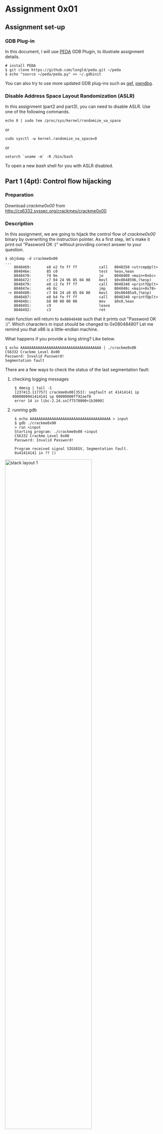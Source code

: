 # Assignment 0x01

## Assignment set-up

### GDB Plug-in

In this document, I will use [PEDA](http://ropshell.com/peda/) GDB Plugin, to illustrate assignment details.

    # install PEDA
    $ git clone https://github.com/longld/peda.git ~/peda
    $ echo "source ~/peda/peda.py" >> ~/.gdbinit

You can also try to use more updated GDB plug-ins such as [gef](https://github.com/hugsy/gef), [pwndbg](https://github.com/pwndbg/pwndbg).

### Disable Address Space Layout Randomization (ASLR)

In this assignment (part2 and part3), you can need to disable ASLR. Use one of the following commands.

    echo 0 | sudo tee /proc/sys/kernel/randomize_va_space

or 

    sudo sysctl -w kernel.randomize_va_space=0

or 

    setarch `uname -m` -R /bin/bash

To open a new *bash* shell for you with ASLR disabled.

## Part 1 (4pt): Control flow hijacking

### Preparation ###

Download *crackme0x00* from http://cs6332.syssec.org/crackmes/crackme0x00

### Description ###

In this assignment, we are going to hijack the control flow of *crackme0x00* binary
by overwriting the instruction pointer. As a first step, let's make it print
out "Password OK :)" without providing correct answer to your question.

```
$ objdump -d crackme0x00
...
    8048469:       e8 e2 fe ff ff          call   8048350 <strcmp@plt>
    804846e:       85 c0                   test   %eax,%eax
    8048470:       74 0e                   je     8048480 <main+0x6c>
    8048472:       c7 04 24 96 85 04 08    movl   $0x8048596,(%esp)
    8048479:       e8 c2 fe ff ff          call   8048340 <printf@plt>
    804847e:       eb 0c                   jmp    804848c <main+0x78>
 -> 8048480:       c7 04 24 a9 85 04 08    movl   $0x80485a9,(%esp)
    8048487:       e8 b4 fe ff ff          call   8048340 <printf@plt>
    804848c:       b8 00 00 00 00          mov    $0x0,%eax
    8048491:       c9                      leave
    8048492:       c3                      ret
```

main function will return to `0x08048480` such that it prints out "Password OK :)". Which characters in input should be changed to 0x08048480? Let me remind you that x86 is a little-endian machine.

What happens if you provide a long string? Like below.

    $ echo AAAAAAAAAAAAAAAAAAAAAAAAAAAAAAAAAAAAA | ./crackme0x00
    CS6332 Crackme Level 0x00
    Password: Invalid Password!
    Segmentation fault

There are a few ways to check the status of the last segmentation
fault:

1. checking logging messages

        $ dmesg | tail -1
        [237413.117757] crackme0x00[353]: segfault at 41414141 ip 0000000041414141 sp 00000000ff92aef0
        error 14 in libc-2.24.so[f7578000+1b3000]

2. running gdb

        $ echo AAAAAAAAAAAAAAAAAAAAAAAAAAAAAAAAAAAAA > input
        $ gdb ./crackme0x00
        > run <input
        Starting program: ./crackme0x00 <input
        CS6332 Crackme Level 0x00
        Password: Invalid Password!

        Program received signal SIGSEGV, Segmentation fault.
        0x41414141 in ?? ()

 <p><img alt="stack layout 1" src="https://i.imgur.com/T6x4QNn.jpg" width="75%"/></p>  

### Control EIP ###

Let's figure out which input tainted the instruction pointer.

    $ echo AAAABBBBCCCCDDDDEEEEFFFFGGGGHHHHIIIIJJJJ > input
    $ dmesg | tail -1
    [238584.915883] crackme0x00[1095]: segfault at 48484848 ip 0000000048484848 sp 00000000ffc32f80
    error 14 in libc-2.24.s

What's the current instruction pointer? You might need this help:

    $ man ascii

You can also figure out the exact shape of the stack frame by looking at
the instructions as well.

    $ objdump -d crackme0x00
    ...
    8048414:       55                      push   %ebp
    8048415:       89 e5                   mov    %esp,%ebp
    8048417:       83 ec 28                sub    $0x28,%esp
    ...
    8048448:       8d 45 e8                lea    -0x18(%ebp),%eax
    804844b:       89 44 24 04             mov    %eax,0x4(%esp)
    804844f:       c7 04 24 8c 85 04 08    movl   $0x804858c,(%esp)
    8048456:       e8 d5 fe ff ff          call   8048330 <scanf@plt>
    ...

<p><img alt="stack layout 2" src="https://i.imgur.com/9ZzeLOn.jpg" width="75%"/></p>  

### Output to submit

Save your attack payload to `input1`. The expected running example would be like the following.

    $ cat input1 | ./crackme0x00
    CS6332 Crackme Level 00
    Password: Invalid Password!
    Password OK :)
    Segmentation fault


## Part 2 (8 point): Return-to-libc

### Preparation

For this part, we will use *crackme0x00* binary again. Download *crackme0x00* from http://cs6332.syssec.org/crackmes/crackme0x00 and check its binary to ensure stack section (*GNU_STACK*) is in `RW` permission which mean you can overwrite a stack, but cannot run any code from there.

```
$ readelf -W -l ./crackme0x00|grep STACK
  GNU_STACK      0x000000 0x00000000 0x00000000 0x00000 0x00000 RW  0x4
```

### Description

From this part of the assignment, you can still hijack the control by overwriting the return address, but you don’t know where to transfer the control, to run the desired command (say */bin/sh*). In this part of the assignment, we want to use *system()* function provided by Glibc library. For its usage, please check out `man -s 3 system`.

Please write an input that would overwrite the address of *system()* to return address of main() and transfer the control aa *main()* function returns. Don't forget to find a way to pass a string of command that you want to run (*/bin/sh*) as the first function argument to *system()* function. You can provide it from your stack or you can simply search for the string from Glibc.

#### *system()* function example

The above snippet would give you a command prompt.

```bash
$ cat << EOF > /tmp/system.c
#include <stdlib.h>
// system.c
int main() {
    system("/bin/sh");
}
EOF

$ gcc /tmp/system.c
$ ./a.out
$ whoami
kjee
```

### Getting addresses of necessary ingredients.

* GDB (Peda) will the address of *system()* at runtime. 

```
$ gdb  crackme0x00
gdb-peda$ b main
gdb-peda$ run
...

gdb-peda$ print system
$1 = {<text variable, no debug info>} 0xf7e26d10 <system>
```

`0xf7e26d10` is address that you want to return to run the function.

### Output to submit

Save your attack payload to `input2`. The expected running example would be like the following. You will pretend *env -i*, so as for the stack layout to be more deterministic.

    $ cat input2 | env -i ./crackme0x00
    CS6332 Crackme Level 00
    Password: Invalid Password!
    $ whoami
    kjee

## Part 3 (8 piont): Jump Shellcode

### Prepration

Download *crackme0x00-nonx* from http://cs6332.syssec.org/crackmes/crackme0x00-nonx and check its binary to ensure stack section (*GNU_STACK*) is in `RWE` permission which mean you can write and run a shellcode snippet from stack.

```
$ readelf -W -l ./crackme0x00-nonx|grep STACK
  GNU_STACK      0x000000 0x00000000 0x00000000 0x00000 0x00000 RWE 0x10
```

### Description

From this assignment, PEDA will generate a shellcode. You will craft an input to overwrite the stack with shellcode and transfer control the beginning of shellcode as *main()* function returns. You can google for *execve() shellcode x86* that would eventually run */bin/sh* command for you.

Check shellcode length, and make sure shellcode should fit in to stack.

Let's see we have enough space in stack.

```
$ objdump -j .text -d crackme0x00-nonx
...
5bc:	83 ec 20             	sub    $0x30,%esp
...
```

Create an input that would run *shellcode* and subsequently give */bin/sh* prompt. Please note that different lengths of environment variables + arguments can also vary the resulting stack address widely from computer to computer. A way to mitigate this issue is doing a NOP slide (see https://old.liveoverflow.com/binary_hacking/protostar/stack5.html).

### Output to submit

Save your attack payload to `input2`. The expected running example would be like the following. You will pretend *env -i*, so as for stack layout to be more deterministic.

    $ cat input3 | env -i ./crackme0x00-nonx
    CS6332 Crackme Level 00
    Password: Invalid Password!
    $ whoami
    kjee

## Submission

```bash
tar czvf <your-netid>.tgz input1 input2 input3
```

----

Page last revised on: {{ git_revision_date }}